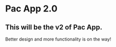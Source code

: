 # Pac App 2.0
## This will be the v2 of Pac App. 
Better design and more functionality is on the way!